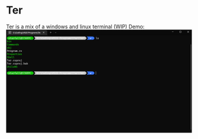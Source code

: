 # Ter
Ter is a mix of a windows and linux terminal (WIP)
Demo:
![](https://github.com/mdbrnd/Ter/blob/main/demo.png)
